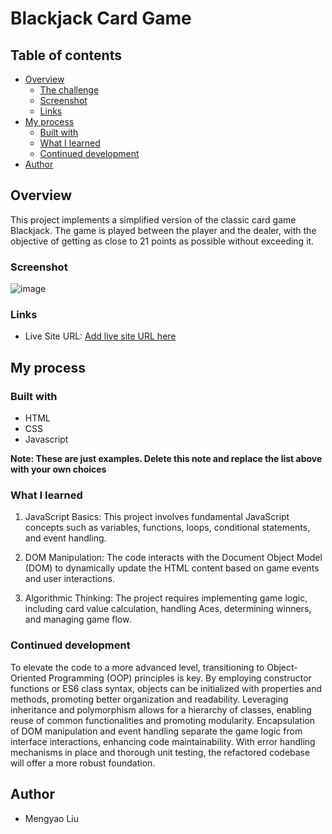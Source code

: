 # Blackjack Card Game

## Table of contents

- [Overview](#overview)
  - [The challenge](#the-challenge)
  - [Screenshot](#screenshot)
  - [Links](#links)
- [My process](#my-process)
  - [Built with](#built-with)
  - [What I learned](#what-i-learned)
  - [Continued development](#continued-development)
- [Author](#author)

## Overview

This project implements a simplified version of the classic card game Blackjack. The game is played between the player and the dealer, with the objective of getting as close to 21 points as possible without exceeding it.

### Screenshot

![image](https://github.com/LynetteLiu2333/Blackjack-Card-Game/assets/90663407/8ed76838-8c6a-4381-96bb-06951b6f8e60)

### Links

- Live Site URL: [Add live site URL here](https://your-live-site-url.com)

## My process

### Built with

- HTML
- CSS 
- Javascript

**Note: These are just examples. Delete this note and replace the list above with your own choices**

### What I learned

1. JavaScript Basics: This project involves fundamental JavaScript concepts such as variables, functions, loops, conditional statements, and event handling.

2. DOM Manipulation: The code interacts with the Document Object Model (DOM) to dynamically update the HTML content based on game events and user interactions.

3. Algorithmic Thinking: The project requires implementing game logic, including card value calculation, handling Aces, determining winners, and managing game flow.

### Continued development

To elevate the code to a more advanced level, transitioning to Object-Oriented Programming (OOP) principles is key. By employing constructor functions or ES6 class syntax, objects can be initialized with properties and methods, promoting better organization and readability. Leveraging inheritance and polymorphism allows for a hierarchy of classes, enabling reuse of common functionalities and promoting modularity. Encapsulation of DOM manipulation and event handling separate the game logic from interface interactions, enhancing code maintainability. With error handling mechanisms in place and thorough unit testing, the refactored codebase will offer a more robust foundation.

## Author

- Mengyao Liu

